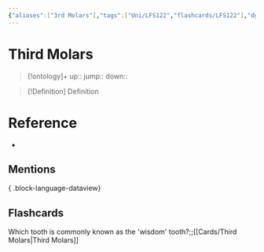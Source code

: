 ```yaml
---
{"aliases":["3rd Molars"],"tags":["Uni/LFS122","flashcards/LFS122"],"dg-publish":true,"permalink":"/cards/third-molars/","dgPassFrontmatter":true}
---
```


# Third Molars

> [!ontology]+
> up:: 
> jump:: 
> down:: 

> [!Definition] Definition

# Reference

- 

## Mentions


{ .block-language-dataview}

## Flashcards

Which tooth is commonly known as the 'wisdom' tooth?;;[[Cards/Third Molars\|Third Molars]]
<!--SR:!2023-10-25,2,150-->